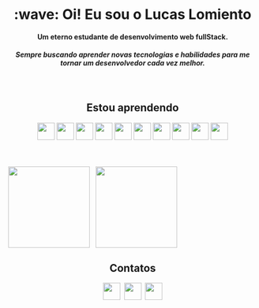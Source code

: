 <div>
  <h1 align="center">:wave: Oi! Eu sou o Lucas Lomiento</h1>
  <h4 align="center" size="7">Um eterno estudante de desenvolvimento web fullStack.</a>
  </h4>
  <h5 align="center">Sempre buscando aprender novas tecnologias e habilidades para me tornar um desenvolvedor cada vez melhor.</h5>
</div>

<br>

<div align="center">
  <h2>Estou aprendendo</h2>
   <img width="35em" src="https://cdn.jsdelivr.net/gh/devicons/devicon/icons/html5/html5-original.svg" />    
   <img width="35em" src="https://cdn.jsdelivr.net/gh/devicons/devicon/icons/css3/css3-original.svg" />
   <img width="35em" src="https://cdn.jsdelivr.net/gh/devicons/devicon/icons/typescript/typescript-original.svg" />
   <img width="35em" src="https://cdn.jsdelivr.net/gh/devicons/devicon/icons/react/react-original.svg" />
   <img width="35em" src="https://cdn.jsdelivr.net/gh/devicons/devicon@latest/icons/nextjs/nextjs-original.svg" />
   <img width="35em" src="https://cdn.jsdelivr.net/gh/devicons/devicon/icons/nodejs/nodejs-original.svg" />
   <img width="35em" src="https://cdn.jsdelivr.net/gh/devicons/devicon/icons/mysql/mysql-original.svg" />
   <img width="35em" src="https://cdn.jsdelivr.net/gh/devicons/devicon@latest/icons/postgresql/postgresql-original.svg" />
   <img width="35em" src="https://cdn.jsdelivr.net/gh/devicons/devicon/icons/python/python-original.svg" />
   <img width="35em" src="https://cdn.jsdelivr.net/gh/devicons/devicon/icons/docker/docker-original.svg" />
   
   
</div>

<br>
<br>
<br>

<div>
  <picture>
    <source media="(prefers-color-scheme: dark)" height=165 align="center" srcset="https://github-readme-stats-lucaslomiento.vercel.app/api?username=lucaslomiento&show_icons=true&include_all_commits=true&count_private=true&theme=github_dark">
    <img height=165 align="center" src="https://github-readme-stats-lucaslomiento.vercel.app/api?username=lucaslomiento&show_icons=true&include_all_commits=true&count_private=true&theme=swift">
  </picture>
  &nbsp;
  <picture>
    <source media="(prefers-color-scheme: dark)" height=165 align="center" srcset="https://github-readme-stats-lucaslomiento.vercel.app/api/top-langs/?username=lucaslomiento&layout=compact&langs_count=7&theme=github_dark">
    <img height=165 align="center" src="https://github-readme-stats-lucaslomiento.vercel.app/api/top-langs/?username=lucaslomiento&layout=compact&langs_count=7&theme=swift">
  </picture>
</div>

<div align="center">
  <h2>Contatos</h2>
  <a href="http://discordapp.com/users/635645070720237599"><img width="35em" src="https://img.icons8.com/nolan/512/discord-logo.png" /></a>&nbsp;
  <a href="https://www.linkedin.com/in/lucaslomiento/"><img width="35em" src="https://img.icons8.com/nolan/512/linkedin-circled.png"></a>&nbsp;
  <a href="https://www.instagram.com/lucaslnto/"><img width="35em" src="https://img.icons8.com/nolan/512/instagram-new.png"></a>
<div>

<!---
(: Criado e personalizado por Lucas Reis :)
-->
